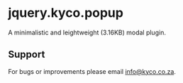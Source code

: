 jquery.kyco.popup
=================

A minimalistic and leightweight (3.16KB) modal plugin.


Support
-------

For bugs or improvements please email info@kyco.co.za.